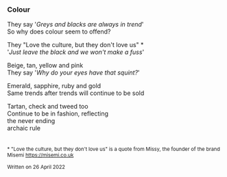 ### Colour

They say '_Greys and blacks are always in trend_'\
So why does colour seem to offend?

They "Love the culture, but they don't love us" *\
'_Just leave the black and we won't make a fuss_'

Beige, tan, yellow and pink\
They say '_Why do your eyes have that squint?_'

Emerald, sapphire, ruby and gold\
Same trends after trends will continue to be sold

Tartan, check and tweed too\
Continue to be in fashion, reflecting\
the never ending\
archaic rule\
&nbsp;  
&nbsp;  
<sub>* "Love the culture, but they don't love us" is a quote from Missy, the founder of the brand Misemi
https://misemi.co.uk</sub>

<sub>Written on 26 April 2022</sub>
